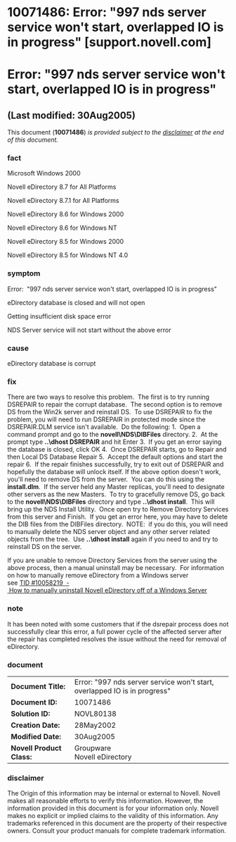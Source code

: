 # 10071486: Error: "997 nds server service won't start, overlapped IO is in progress" [support.novell.com]

# Error: "997 nds server service won't start, overlapped IO is in progress"

## (Last modified: 30Aug2005)

This document (**10071486**) _is provided subject to the [disclaimer](http://support.novell.com/docs/Tids/Solutions/10071486.html#disclaimer) at the end of this document._

### fact

Microsoft Windows 2000

Novell eDirectory 8.7 for All Platforms

Novell eDirectory 8.7.1 for All Platforms

Novell eDirectory 8.6 for Windows 2000

Novell eDirectory 8.6 for Windows NT

Novell eDirectory 8.5 for Windows 2000

Novell eDirectory 8.5 for Windows NT 4.0

### symptom

Error:  "997 nds server service won't start, overlapped IO is in progress"

eDirectory database is closed and will not open

Getting insufficient disk space error

NDS Server service will not start without the above error

### cause

eDirectory database is corrupt

### fix

There are two ways to resolve this problem.  The first is to try running DSREPAIR to repair the corrupt database.  The second option is to remove DS from the Win2k server and reinstall DS. 
To use DSREPAIR to fix the problem, you will need to run DSREPAIR in protected mode since the DSREPAIR.DLM service isn't available.  Do the following:
1.  Open a command prompt and go to the **novell\\NDS\\DIBFiles** directory.
2.  At the prompt type **..\\dhost DSREPAIR** and hit Enter
3.  If you get an error saying the database is closed, click OK
4.  Once DSREPAIR starts, go to Repair and then Local DS Database Repair
5.  Accept the default options and start the repair
6.  If the repair finishes successfully, try to exit out of DSREPAIR and hopefully the database will unlock itself.
If the above option doesn't work, you'll need to remove DS from the server.  You can do this using the **install.dlm**.  If the server held any Master replicas, you'll need to designate other servers as the new Masters.  To try to gracefully remove DS, go back to the **novell\\NDS\\DIBFiles** directory and type **..\\dhost install**.  This will bring up the NDS Install Utility.  Once open try to Remove Directory Services from this server and Finish.  If you get an error here, you may have to delete the DIB files from the DIBFiles directory.  NOTE:  if you do this, you will need to manually delete the NDS server object and any other server related objects from the tree.  Use **..\\dhost install** again if you need to and try to reinstall DS on the server.

If you are unable to remove Directory Services from the server using the above process, then a manual uninstall may be necessary.  For information on how to manually remove eDirectory from a Windows server see [TID #10058219  - How to manually uninstall Novell eDirectory off of a Windows Server](http://support.novell.com/docs/Tids/Solutions/10058219.html)

### note

It has been noted with some customers that if the dsrepair process does not successfully clear this error, a full power cycle of the affected server after the repair has completed resolves the issue without the need for removal of eDirectory.

### document

|     |     |
| --- | --- |
| **Document Title:** | Error: "997 nds server service won't start, overlapped IO is in progress" |
| **Document ID:** | 10071486 |
| **Solution ID:** | NOVL80138 |
| **Creation Date:** | 28May2002 |
| **Modified Date:** | 30Aug2005 |
| **Novell Product Class:** | Groupware<br>Novell eDirectory |

### disclaimer

The Origin of this information may be internal or external to Novell. Novell makes all reasonable efforts to verify this information. However, the information provided in this document is for your information only. Novell makes no explicit or implied claims to the validity of this information.
Any trademarks referenced in this document are the property of their respective owners. Consult your product manuals for complete trademark information.
